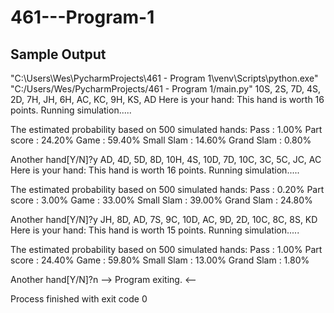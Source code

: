 # 461---Program-1

## Sample Output

"C:\Users\Wes\PycharmProjects\461 - Program 1\venv\Scripts\python.exe" "C:/Users/Wes/PycharmProjects/461 - Program 1/main.py"
10S, 2S, 7D, 4S, 2D, 7H, JH, 6H, AC, KC, 9H, KS, AD
Here is your hand:
This hand is worth 16 points.
Running simulation.....

The estimated probability based on 500 simulated hands:
Pass : 1.00%
Part score : 24.20%
Game : 59.40%
Small Slam : 14.60%
Grand Slam : 0.80%

Another hand[Y/N]?y
AD, 4D, 5D, 8D, 10H, 4S, 10D, 7D, 10C, 3C, 5C, JC, AC
Here is your hand:
This hand is worth 16 points.
Running simulation.....

The estimated probability based on 500 simulated hands:
Pass : 0.20%
Part score : 3.00%
Game : 33.00%
Small Slam : 39.00%
Grand Slam : 24.80%

Another hand[Y/N]?y
JH, 8D, AD, 7S, 9C, 10D, AC, 9D, 2D, 10C, 8C, 8S, KD
Here is your hand:
This hand is worth 15 points.
Running simulation.....

The estimated probability based on 500 simulated hands:
Pass : 1.00%
Part score : 24.40%
Game : 59.80%
Small Slam : 13.00%
Grand Slam : 1.80%

Another hand[Y/N]?n
--> Program exiting. <--

Process finished with exit code 0
